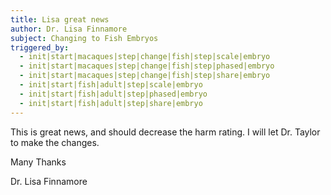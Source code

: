 ```yaml
---
title: Lisa great news
author: Dr. Lisa Finnamore
subject: Changing to Fish Embryos
triggered_by:
  - init|start|macaques|step|change|fish|step|scale|embryo
  - init|start|macaques|step|change|fish|step|phased|embryo
  - init|start|macaques|step|change|fish|step|share|embryo
  - init|start|fish|adult|step|scale|embryo
  - init|start|fish|adult|step|phased|embryo
  - init|start|fish|adult|step|share|embryo
---
```


This is great news, and should decrease the harm rating. I will let Dr. Taylor to make the changes.

Many Thanks

Dr. Lisa Finnamore
